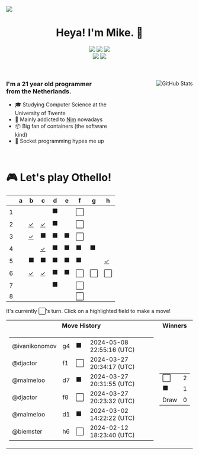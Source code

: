 ![](https://hit.yhype.me/github/profile?user_id=32306794)  <!-- YHYPE hit counter -->
<div align="center">
  <h1>Heya! I'm Mike. 👋</h1>

  <a href="https://github.com/python/cpython"><img src="https://img.shields.io/badge/python-3670A0?style=for-the-badge&logo=python&logoColor=ffdd54"></a>
  <a href="https://github.com/microsoft/TypeScript"><img src="https://img.shields.io/badge/typescript-%23007ACC.svg?style=for-the-badge&logo=typescript&logoColor=white"></a>
  <a href="https://github.com/nim-lang/Nim"><img src="https://img.shields.io/badge/nim-%23FFE953.svg?style=for-the-badge&logo=nim&logoColor=black"></a>
  <br/>
  <a href="https://blog.mikealmel.ooo"><img src="https://img.shields.io/badge/nixos-5277C3?style=for-the-badge&logo=nixos&logoColor=white"></a>
  <a href="https://firefox.com"><img src="https://img.shields.io/badge/Firefox-FF7139?style=for-the-badge&logo=Firefox-Browser&logoColor=white"></a>
</div>

<br/>

<div>
  <img align="right" src="https://github-readme-stats.vercel.app/api?username=malmeloo&show=prs_merged&layout=compact&theme=vue-dark" alt="GitHub Stats" />
  
  <h3 align="left" style="width: 50%">
    I'm a 21 year old programmer from the Netherlands.
  </h3>
  <ul  style="width: 50%">
    <li>🎓️ Studying Computer Science at the University of Twente</li>
    <li>👑 Mainly addicted to <a href="https://github.com/nim-lang/Nim">Nim</a> nowadays</li>
    <li>📦 Big fan of containers (the software kind)</li>
    <li>🧦 Socket programming hypes me up</li>
  </ul>
</div>

<br/>

<div align="left">
  <h1>🎮 Let's play Othello!</h1>
  
<!-- START GAME -->
| |a|b|c|d|e|f|g|h|
|-|-|-|-|-|-|-|-|-|
|1| | | |⬛| |⬜| | |
|2| |[✓](https://github.com/malmeloo/malmeloo/issues/new?title=Othello%7Cmove%7Cb2)|[✓](https://github.com/malmeloo/malmeloo/issues/new?title=Othello%7Cmove%7Cc2)|⬛| |⬜| | |
|3| |[✓](https://github.com/malmeloo/malmeloo/issues/new?title=Othello%7Cmove%7Cb3)|⬛|⬛|⬛|⬜| | |
|4| | |[✓](https://github.com/malmeloo/malmeloo/issues/new?title=Othello%7Cmove%7Cc4)|⬛|⬛|⬛|⬛| |
|5| |⬛|⬛|⬛|⬛|⬛| |[✓](https://github.com/malmeloo/malmeloo/issues/new?title=Othello%7Cmove%7Ch5)|
|6| |[✓](https://github.com/malmeloo/malmeloo/issues/new?title=Othello%7Cmove%7Cb6)|[✓](https://github.com/malmeloo/malmeloo/issues/new?title=Othello%7Cmove%7Cc6)|⬛|⬛|⬜|⬜|⬜|
|7| | | |⬛| |⬜| | |
|8| | | | | |⬜| | |

It's currently ⬜'s turn. Click on a highlighted field to make a move!

<table>
<tr>
<th>Move History</th><th>Winners</th>
</tr><tr>
<td>

<table>
<tr><td>@ivanikonomov</td><td>g4</td><td>⬛</td><td>2024-05-08 22:55:16 (UTC)</td></tr>
<tr><td>@djactor</td><td>f1</td><td>⬜</td><td>2024-03-27 20:34:17 (UTC)</td></tr>
<tr><td>@malmeloo</td><td>d7</td><td>⬛</td><td>2024-03-27 20:31:55 (UTC)</td></tr>
<tr><td>@djactor</td><td>f8</td><td>⬜</td><td>2024-03-27 20:23:32 (UTC)</td></tr>
<tr><td>@malmeloo</td><td>d1</td><td>⬛</td><td>2024-03-02 14:22:22 (UTC)</td></tr>
<tr><td>@biemster</td><td>h6</td><td>⬜</td><td>2024-02-12 18:23:40 (UTC)</td></tr>
</table>

</td><td>

<table>
<tr><td>⬜</td><td>2</td></tr>
<tr><td>⬛</td><td>1</td></tr>
<tr><td>Draw</td><td>0</td></tr>
</table>

</td>
</tr>
</table>

